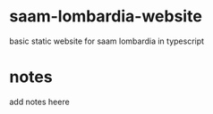 # saam-lombardia-website
basic static website for saam lombardia in typescript

# notes
add notes heere
